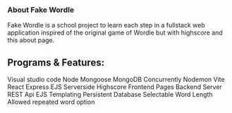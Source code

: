 ### About Fake Wordle
Fake Wordle is a school project to learn each step in a fullstack web application inspired of the original game of Wordle but with highscore and this about page.

##  Programs & Features:
Visual studio code
Node
Mongoose
MongoDB
Concurrently
Nodemon
Vite
React
Express
EJS
Serverside Highscore
Frontend Pages
Backend Server
REST Api
EJS Templating
Persistent Database
Selectable Word Length
Allowed repeated word option